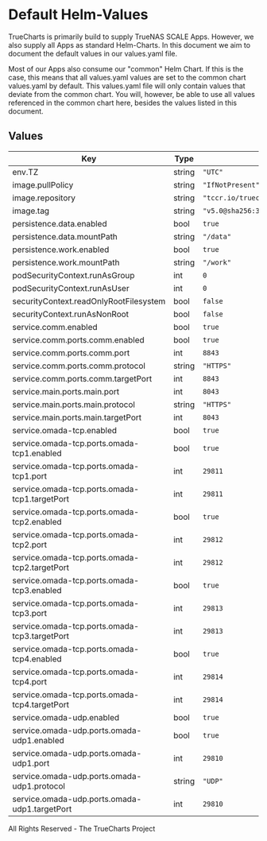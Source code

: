 # Default Helm-Values

TrueCharts is primarily build to supply TrueNAS SCALE Apps.
However, we also supply all Apps as standard Helm-Charts. In this document we aim to document the default values in our values.yaml file.

Most of our Apps also consume our "common" Helm Chart.
If this is the case, this means that all values.yaml values are set to the common chart values.yaml by default. This values.yaml file will only contain values that deviate from the common chart.
You will, however, be able to use all values referenced in the common chart here, besides the values listed in this document.

## Values

| Key | Type | Default | Description |
|-----|------|---------|-------------|
| env.TZ | string | `"UTC"` |  |
| image.pullPolicy | string | `"IfNotPresent"` |  |
| image.repository | string | `"tccr.io/truecharts/omada-controller"` |  |
| image.tag | string | `"v5.0@sha256:31b3cd5a6eee52c2b04a694f8a103447fc98a03b52f3b20c49d867058f15e314"` |  |
| persistence.data.enabled | bool | `true` |  |
| persistence.data.mountPath | string | `"/data"` |  |
| persistence.work.enabled | bool | `true` |  |
| persistence.work.mountPath | string | `"/work"` |  |
| podSecurityContext.runAsGroup | int | `0` |  |
| podSecurityContext.runAsUser | int | `0` |  |
| securityContext.readOnlyRootFilesystem | bool | `false` |  |
| securityContext.runAsNonRoot | bool | `false` |  |
| service.comm.enabled | bool | `true` |  |
| service.comm.ports.comm.enabled | bool | `true` |  |
| service.comm.ports.comm.port | int | `8843` |  |
| service.comm.ports.comm.protocol | string | `"HTTPS"` |  |
| service.comm.ports.comm.targetPort | int | `8843` |  |
| service.main.ports.main.port | int | `8043` |  |
| service.main.ports.main.protocol | string | `"HTTPS"` |  |
| service.main.ports.main.targetPort | int | `8043` |  |
| service.omada-tcp.enabled | bool | `true` |  |
| service.omada-tcp.ports.omada-tcp1.enabled | bool | `true` |  |
| service.omada-tcp.ports.omada-tcp1.port | int | `29811` |  |
| service.omada-tcp.ports.omada-tcp1.targetPort | int | `29811` |  |
| service.omada-tcp.ports.omada-tcp2.enabled | bool | `true` |  |
| service.omada-tcp.ports.omada-tcp2.port | int | `29812` |  |
| service.omada-tcp.ports.omada-tcp2.targetPort | int | `29812` |  |
| service.omada-tcp.ports.omada-tcp3.enabled | bool | `true` |  |
| service.omada-tcp.ports.omada-tcp3.port | int | `29813` |  |
| service.omada-tcp.ports.omada-tcp3.targetPort | int | `29813` |  |
| service.omada-tcp.ports.omada-tcp4.enabled | bool | `true` |  |
| service.omada-tcp.ports.omada-tcp4.port | int | `29814` |  |
| service.omada-tcp.ports.omada-tcp4.targetPort | int | `29814` |  |
| service.omada-udp.enabled | bool | `true` |  |
| service.omada-udp.ports.omada-udp1.enabled | bool | `true` |  |
| service.omada-udp.ports.omada-udp1.port | int | `29810` |  |
| service.omada-udp.ports.omada-udp1.protocol | string | `"UDP"` |  |
| service.omada-udp.ports.omada-udp1.targetPort | int | `29810` |  |

All Rights Reserved - The TrueCharts Project
